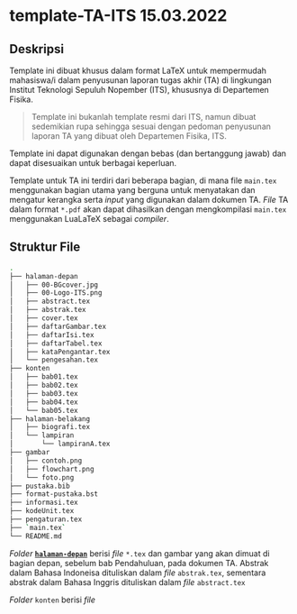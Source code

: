 # template-TA-ITS 15.03.2022

## Deskripsi

Template ini dibuat khusus dalam format LaTeX untuk mempermudah mahasiswa/i 
dalam penyusunan laporan tugas akhir (TA) di lingkungan Institut Teknologi
Sepuluh Nopember (ITS), khususnya di Departemen Fisika.

> Template ini bukanlah template resmi dari ITS, namun dibuat sedemikian rupa
sehingga sesuai dengan pedoman penyusunan laporan TA yang dibuat oleh
Departemen Fisika, ITS.

Template ini dapat digunakan dengan bebas (dan bertanggung jawab) dan dapat 
disesuaikan untuk berbagai keperluan.

Template untuk TA ini terdiri dari beberapa bagian, di mana file `main.tex`
menggunakan bagian utama yang berguna untuk menyatakan dan mengatur kerangka
serta *input* yang digunakan dalam dokumen TA. *File* TA dalam format `*.pdf`
akan dapat dihasilkan dengan mengkompilasi `main.tex` menggunakan LuaLaTeX
sebagai *compiler*.

## Struktur File

```bash
.
├── halaman-depan             
│   ├── 00-BGcover.jpg
│   ├── 00-Logo-ITS.png
│   ├── abstract.tex
│   ├── abstrak.tex
│   ├── cover.tex
│   ├── daftarGambar.tex
│   ├── daftarIsi.tex
│   ├── daftarTabel.tex
│   ├── kataPengantar.tex
│   └── pengesahan.tex
├── konten
│   ├── bab01.tex
│   ├── bab02.tex
│   ├── bab03.tex
│   ├── bab04.tex
│   └── bab05.tex
├── halaman-belakang
│   ├── biografi.tex
│   └── lampiran
│       └── lampiranA.tex
├── gambar
│   ├── contoh.png
│   ├── flowchart.png
│   └── foto.png
├── pustaka.bib
├── format-pustaka.bst
├── informasi.tex              
├── kodeUnit.tex
├── pengaturan.tex
├── `main.tex`
└── README.md
```

*Folder* **[`halaman-depan`](./halaman-depan)** berisi *file* `*.tex` dan gambar yang akan dimuat di bagian depan,
sebelum bab Pendahuluan, pada dokumen TA. Abstrak dalam Bahasa Indoneisa dituliskan dalam 
*file* `abstrak.tex`, sementara abstrak dalam Bahasa Inggris dituliskan dalam *file* `abstract.tex`

*Folder* `konten` berisi *file* 
